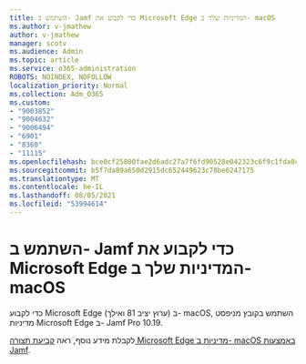 ```yaml
---
title: השתמש ב- Jamf כדי לקבוע את Microsoft Edge המדיניות שלך ב- macOS
ms.author: v-jmathew
author: v-jmathew
manager: scotv
ms.audience: Admin
ms.topic: article
ms.service: o365-administration
ROBOTS: NOINDEX, NOFOLLOW
localization_priority: Normal
ms.collection: Adm_O365
ms.custom:
- "9003852"
- "9004632"
- "9006494"
- "6901"
- "8360"
- "11115"
ms.openlocfilehash: bce0cf25800fae2d6adc27a7f6fd90528e042323c6f9c1fda0c4fb6f139d46b9
ms.sourcegitcommit: b5f7da89a650d2915dc652449623c78be6247175
ms.translationtype: MT
ms.contentlocale: he-IL
ms.lasthandoff: 08/05/2021
ms.locfileid: "53994614"
---
```

# <a name="use-jamf-to-configure-microsoft-edge-policy-settings-on-macos"></a>השתמש ב- Jamf כדי לקבוע את Microsoft Edge המדיניות שלך ב- macOS

כדי לקבוע Microsoft Edge (ערוץ יציב 81 ואילך) ב- macOS, השתמש בקובץ מניפסט מדיניות Microsoft Edge ב- Jamf Pro 10.19.

לקבלת מידע נוסף, ראה [קביעת תצורה Microsoft Edge מדיניות ב- macOS באמצעות Jamf](https://go.microsoft.com/fwlink/?linkid=2134761).
